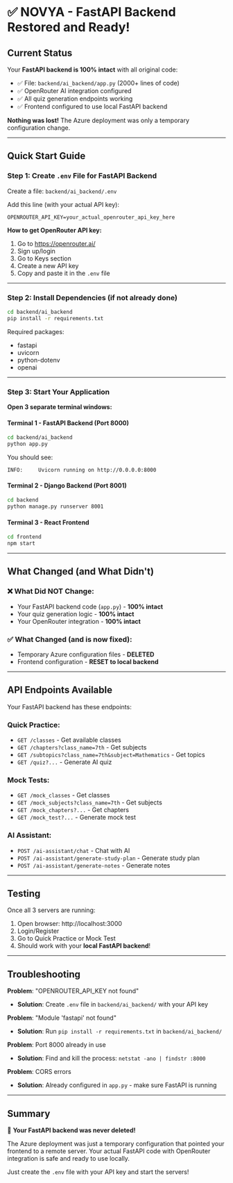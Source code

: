 # ✅ NOVYA - FastAPI Backend Restored and Ready!

## Current Status

Your **FastAPI backend is 100% intact** with all original code:
- ✅ File: `backend/ai_backend/app.py` (2000+ lines of code)
- ✅ OpenRouter AI integration configured
- ✅ All quiz generation endpoints working
- ✅ Frontend configured to use local FastAPI backend

**Nothing was lost!** The Azure deployment was only a temporary configuration change.

---

## Quick Start Guide

### Step 1: Create `.env` File for FastAPI Backend

Create a file: `backend/ai_backend/.env`

Add this line (with your actual API key):
```
OPENROUTER_API_KEY=your_actual_openrouter_api_key_here
```

**How to get OpenRouter API key:**
1. Go to https://openrouter.ai/
2. Sign up/login
3. Go to Keys section
4. Create a new API key
5. Copy and paste it in the `.env` file

---

### Step 2: Install Dependencies (if not already done)

```bash
cd backend/ai_backend
pip install -r requirements.txt
```

Required packages:
- fastapi
- uvicorn
- python-dotenv
- openai

---

### Step 3: Start Your Application

**Open 3 separate terminal windows:**

#### Terminal 1 - FastAPI Backend (Port 8000)
```bash
cd backend/ai_backend
python app.py
```

You should see:
```
INFO:     Uvicorn running on http://0.0.0.0:8000
```

#### Terminal 2 - Django Backend (Port 8001)
```bash
cd backend
python manage.py runserver 8001
```

#### Terminal 3 - React Frontend
```bash
cd frontend
npm start
```

---

## What Changed (and What Didn't)

### ❌ What Did NOT Change:
- Your FastAPI backend code (`app.py`) - **100% intact**
- Your quiz generation logic - **100% intact**
- Your OpenRouter integration - **100% intact**

### ✅ What Changed (and is now fixed):
- Temporary Azure configuration files - **DELETED**
- Frontend configuration - **RESET to local backend**

---

## API Endpoints Available

Your FastAPI backend has these endpoints:

### Quick Practice:
- `GET /classes` - Get available classes
- `GET /chapters?class_name=7th` - Get subjects
- `GET /subtopics?class_name=7th&subject=Mathematics` - Get topics
- `GET /quiz?...` - Generate AI quiz

### Mock Tests:
- `GET /mock_classes` - Get classes
- `GET /mock_subjects?class_name=7th` - Get subjects
- `GET /mock_chapters?...` - Get chapters
- `GET /mock_test?...` - Generate mock test

### AI Assistant:
- `POST /ai-assistant/chat` - Chat with AI
- `POST /ai-assistant/generate-study-plan` - Generate study plan
- `POST /ai-assistant/generate-notes` - Generate notes

---

## Testing

Once all 3 servers are running:

1. Open browser: http://localhost:3000
2. Login/Register
3. Go to Quick Practice or Mock Test
4. Should work with your **local FastAPI backend**!

---

## Troubleshooting

**Problem**: "OPENROUTER_API_KEY not found"
- **Solution**: Create `.env` file in `backend/ai_backend/` with your API key

**Problem**: "Module 'fastapi' not found"
- **Solution**: Run `pip install -r requirements.txt` in `backend/ai_backend/`

**Problem**: Port 8000 already in use
- **Solution**: Find and kill the process: `netstat -ano | findstr :8000`

**Problem**: CORS errors
- **Solution**: Already configured in `app.py` - make sure FastAPI is running

---

## Summary

🎉 **Your FastAPI backend was never deleted!**

The Azure deployment was just a temporary configuration that pointed your frontend to a remote server. Your actual FastAPI code with OpenRouter integration is safe and ready to use locally.

Just create the `.env` file with your API key and start the servers!

